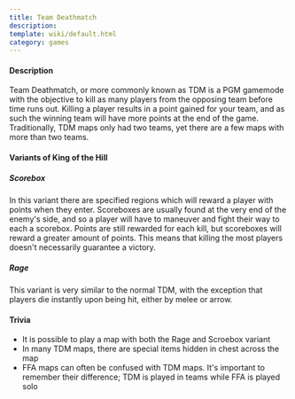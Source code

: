 ```yaml
---
title: Team Deathmatch
description: 
template: wiki/default.html
category: games
---
```


#### Description 

Team Deathmatch, or more commonly known as TDM is a PGM gamemode with the objective to kill as many players from the opposing team before time runs out. Killing a player results in a point gained for your team, and as such the winning team will have more points at the end of the game. Traditionally, TDM maps only had two teams, yet there are a few maps with more than two teams.

#### Variants of King of the Hill

##### Scorebox

In this variant there are specified regions which will reward a player with points when they enter. Scoreboxes are usually found at the very end of the enemy's side, and so a player will have to maneuver and fight their way to each a scorebox. Points are still rewarded for each kill, but scoreboxes will reward a greater amount of points. This means that killing the most players doesn't necessarily guarantee a victory.

##### Rage

This variant is very similar to the normal TDM, with the exception that players die instantly upon being hit, either by melee or arrow.

#### Trivia

- It is possible to play a map with both the Rage and Scroebox variant
- In many TDM maps, there are special items hidden in chest across the map
- FFA maps can often be confused with TDM maps. It's important to remember their difference; TDM is played in teams while FFA is played solo
